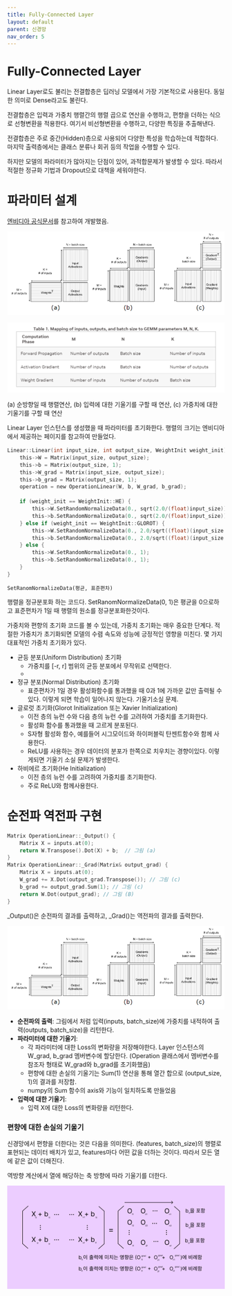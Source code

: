 ```yaml
---
title: Fully-Connected Layer
layout: default
parent: 신경망
nav_order: 5
---
```


# Fully-Connected Layer

Linear Layer로도 불리는 전결합층은 딥러닝 모델에서 가장 기본적으로 사용된다. 동일한 의미로 Dense라고도 불린다.

전결합층은 입력과 가중치 행렬간의 행렬 곱으로 연산을 수행하고, 편향을 더하는 식으로 선형변환을 적용한다. 여기서 비선형변환을 수행하고, 다양한 특징을 추출해낸다.

전결합층은 주로 중간(Hidden)층으로 사용되어 다양한 특성을 학습하는데 적합하다. 마지막 출력층에서는 클래스 분류나 회귀 등의 작업을 수행할 수 있다.

하지만 모델의 파라미터가 많아지는 단점이 있어, 과적합문제가 발생할 수 있다. 따라서 적절한 정규화 기법과 Dropout으로 대책을 세워야한다.





# 파라미터 설계

[엔비디아 공식문서](https://docs.nvidia.com/deeplearning/performance/dl-performance-fully-connected/index.html)를 참고하여 개발했음.



![](../../assets/images/dnn/04_01.PNG)

![](../../assets/images/dnn/04_02.png)

(a) 순방향일 때 행렬연산, (b) 입력에 대한 기울기를 구할 때 연산, (c) 가중치에 대한 기울기를 구할 때 연산



Linear Layer 인스턴스를 생성했을 때 파라미터를 초기화한다. 행렬의 크기는 엔비디아에서 제공하는 페이지를 참고하여 만들었다.

```C
Linear::Linear(int input_size, int output_size, WeightInit weight_init) {
    this->W = Matrix(input_size, output_size);
    this->b = Matrix(output_size, 1);
    this->W_grad = Matrix(input_size, output_size);
    this->b_grad = Matrix(output_size, 1);
    operation = new OperationLinear(W, b, W_grad, b_grad);
    
    if (weight_init == WeightInit::HE) {
        this->W.SetRandomNormalizeData(0., sqrt(2.0/(float)input_size));
        this->b.SetRandomNormalizeData(0., sqrt(2.0/(float)input_size));
    } else if (weight_init == WeightInit::GLOROT) {
        this->W.SetRandomNormalizeData(0., 2.0/sqrt((float)(input_size + output_size)));
        this->b.SetRandomNormalizeData(0., 2.0/sqrt((float)(input_size + output_size)));
    } else {
        this->W.SetRandomNormalizeData(0., 1);
        this->b.SetRandomNormalizeData(0., 1);
    }
}
```

```
SetRanomNormalizeData(평균, 표준편차)
```

행렬을 정규분포화 하는 코드다. SetRanomNormalizeData(0, 1)은 평균을 0으로하고 표준편차가 1일 때 행렬의 원소를 정규분포화한것이다.

가중치와 편향의 초기화 코드를 볼 수 있는데, 가중치 초기화는 매우 중요한 단계다. 적절한 가중치가 초기화되면 모델의 수렴 속도와 성능에 긍정적인 영향을 미친다. 몇 가지 대표적인 가중치 초기화가 있다.



* 균등 분포(Uniform Distribution) 초기화
  * 가중치를 [-r, r] 범위의 균등 분포에서 무작위로 선택한다.
  * 
* 정규 분포(Normal Distribution) 초기화
  * 표준편차가 1일 경우 활성화함수를 통과했을 때 0과 1에 가까운 값만 출력될 수 있다. 이렇게 되면 학습이 일어나지 않는다. 기울기소실 문제.
* 글로럿 초기화(Glorot Initialization 또는 Xavier Initialization)
  * 이전 층의 뉴런 수와 다음 층의 뉴런 수를 고려하여 가중치를 초기화한다.
  * 활성화 함수를 통과했을 때 고르게 분포된다.
  * S자형 활성화 함수, 예를들어 시그모이드와 하이퍼블릭 탄젠트함수와 함께 사용한다.
  * ReLU를 사용하는 경우 데이터의 분포가 한쪽으로 치우치는 경향이있다. 이렇게되면 기울기 소실 문제가 발생한다.
* 하비에르 초기화(He Initialization)
  * 이전 층의 뉴런 수를 고려하여 가중치를 초기화한다.
  * 주로 ReLU와 함께사용한다.



# 순전파 역전파 구현

```C
Matrix OperationLinear::_Output() {
    Matrix X = inputs.at(0);
    return W.Transpose().Dot(X) + b;  // 그림 (a)
}
Matrix OperationLinear::_Grad(Matrix& output_grad) {
    Matrix X = inputs.at(0);
    W_grad += X.Dot(output_grad.Transpose()); // 그림 (c)
    b_grad += output_grad.Sum(1); // 그림 (c)
    return W.Dot(output_grad); // 그림 (B)
}
```

_Output()은 순전파의 결과를 출력하고, _Grad()는 역전파의 결과를 출력한다.

![](../../assets/images/dnn/04_01.PNG)

* **순전파의 출력**: 그림에서 처럼 입력(inputs, batch_size)에 가중치를 내적하여 출력(outputs, batch_size)을 리턴한다.
* **파라미터에 대한 기울기**:
  * 각 파라미터에 대한 Loss의 변화량을 저장해야한다. Layer 인스턴스의 W_grad, b_grad 멤버변수에 할당한다. (Operation 클래스에서 멤버변수를 참조자 형태로 W_grad와 b_grad를 초기화했음)
  *  편향에 대한 손실의 기울기는 Sum(1) 연산을 통해 열간 합으로 (output_size, 1)의 결과를 저장함.
    * numpy의 Sum 함수의 axis와 기능이 일치하도록 만들었음
* **입력에 대한 기울기**:
  * 입력 X에 대한 Loss의 변화량을 리턴한다. 



### 편향에 대한 손실의 기울기

신경망에서 편향을 더한다는 것은 다음을 의미한다. (features, batch_size)의 행렬로 표현되는 데이터 배치가 있고, features마다 어떤 값을 더하는 것이다. 따라서 모든 열에 같은 값이 더해진다.

역방향 계산에서 열에 해당하는 축 방향에 따라 기울기를 더한다. 

![](../../assets/images/dnn/04_03.PNG)



